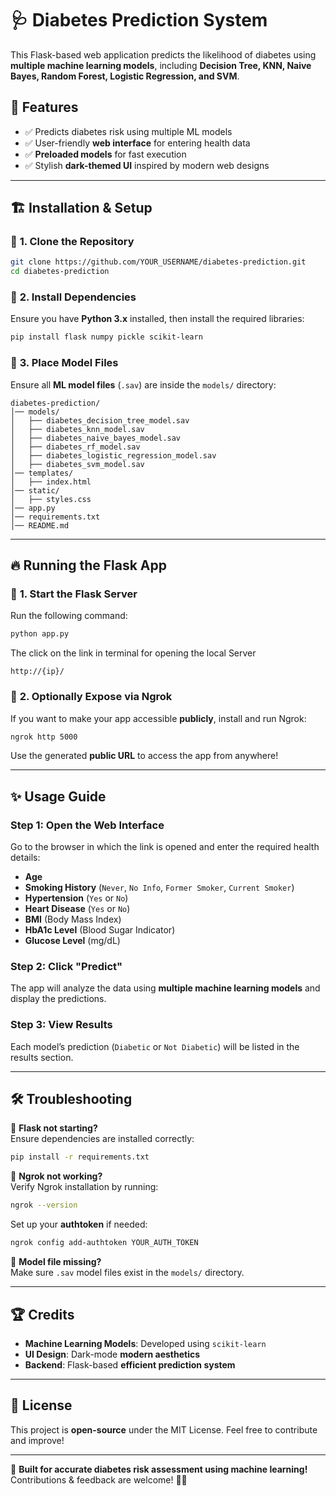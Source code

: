 # 🩺 Diabetes Prediction System

This Flask-based web application predicts the likelihood of diabetes using **multiple machine learning models**, including **Decision Tree, KNN, Naive Bayes, Random Forest, Logistic Regression, and SVM**.

## 🚀 Features
- ✅ Predicts diabetes risk using multiple ML models  
- ✅ User-friendly **web interface** for entering health data  
- ✅ **Preloaded models** for fast execution  
- ✅ Stylish **dark-themed UI** inspired by modern web designs  

---

## 🏗️ Installation & Setup

### 📌 **1. Clone the Repository**
```bash
git clone https://github.com/YOUR_USERNAME/diabetes-prediction.git
cd diabetes-prediction
```

### 📌 **2. Install Dependencies**
Ensure you have **Python 3.x** installed, then install the required libraries:
```bash
pip install flask numpy pickle scikit-learn
```

### 📌 **3. Place Model Files**
Ensure all **ML model files** (`.sav`) are inside the `models/` directory:
```plaintext
diabetes-prediction/
│── models/
│   ├── diabetes_decision_tree_model.sav
│   ├── diabetes_knn_model.sav
│   ├── diabetes_naive_bayes_model.sav
│   ├── diabetes_rf_model.sav
│   ├── diabetes_logistic_regression_model.sav
│   ├── diabetes_svm_model.sav
│── templates/
│   ├── index.html
│── static/
│   ├── styles.css
│── app.py
│── requirements.txt
│── README.md
```

---

## 🔥 Running the Flask App

### 📌 **1. Start the Flask Server**
Run the following command:
```bash
python app.py
```
The click on the link in terminal for opening the local Server
```
http://{ip}/
```

### 📌 **2. Optionally Expose via Ngrok**
If you want to make your app accessible **publicly**, install and run Ngrok:
```bash
ngrok http 5000
```
Use the generated **public URL** to access the app from anywhere!

---

## ✨ Usage Guide

### **Step 1:** Open the Web Interface
Go to the browser in which the link is opened and enter the required health details:
- **Age**
- **Smoking History** (`Never`, `No Info`, `Former Smoker`, `Current Smoker`)
- **Hypertension** (`Yes` or `No`)
- **Heart Disease** (`Yes` or `No`)
- **BMI** (Body Mass Index)
- **HbA1c Level** (Blood Sugar Indicator)
- **Glucose Level** (mg/dL)

### **Step 2:** Click "Predict"
The app will analyze the data using **multiple machine learning models** and display the predictions.

### **Step 3:** View Results
Each model’s prediction (`Diabetic` or `Not Diabetic`) will be listed in the results section.

---

## 🛠️ Troubleshooting

🔹 **Flask not starting?**  
Ensure dependencies are installed correctly:
```bash
pip install -r requirements.txt
```

🔹 **Ngrok not working?**  
Verify Ngrok installation by running:
```bash
ngrok --version
```
Set up your **authtoken** if needed:
```bash
ngrok config add-authtoken YOUR_AUTH_TOKEN
```

🔹 **Model file missing?**  
Make sure `.sav` model files exist in the `models/` directory.

---

## 🏆 Credits
- **Machine Learning Models**: Developed using `scikit-learn`
- **UI Design**: Dark-mode **modern aesthetics**
- **Backend**: Flask-based **efficient prediction system**

---

## 📜 License
This project is **open-source** under the MIT License. Feel free to contribute and improve!

---

🚀 **Built for accurate diabetes risk assessment using machine learning!**  
Contributions & feedback are welcome! 🤖🔥
```



